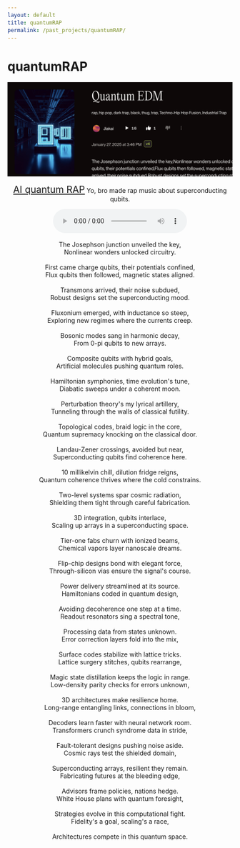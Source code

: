 ```yaml
---
layout: default
title: quantumRAP
permalink: /past_projects/quantumRAP/
---
```


# quantumRAP


<div style="text-align: center;">
<img src="/files/2025/quantumRAP.png" style="width: 1000px;" alt="RAP">
<p><a href="https://suno.com/song/f2d4fba3-28bb-4b46-9429-01fdcc75ee36" style="font-size: 1.5em;">AI quantum RAP</a> Yo, bro made rap music about superconducting qubits.</p>

<audio controls>
  <source src="/files/2025/Quantum EDM.mp3" type="audio/mpeg">
  Your browser does not support the audio element.
</audio><br>

The Josephson junction unveiled the key,<br>Nonlinear wonders unlocked circuitry.<br><br>First came charge qubits, their potentials confined,<br>Flux qubits then followed, magnetic states aligned.<br><br>Transmons arrived, their noise subdued,<br>Robust designs set the superconducting mood.<br><br>Fluxonium emerged, with inductance so steep,<br>Exploring new regimes where the currents creep.<br><br>Bosonic modes sang in harmonic decay,<br>From 0-pi qubits to new arrays.<br><br>Composite qubits with hybrid goals,<br>Artificial molecules pushing quantum roles.<br><br>Hamiltonian symphonies, time evolution's tune,<br>Diabatic sweeps under a coherent moon.<br><br>Perturbation theory's my lyrical artillery,<br>Tunneling through the walls of classical futility.<br><br>Topological codes, braid logic in the core,<br>Quantum supremacy knocking on the classical door.<br><br>Landau-Zener crossings, avoided but near,<br>Superconducting qubits find coherence here.<br><br>10 millikelvin chill, dilution fridge reigns,<br>Quantum coherence thrives where the cold constrains.<br><br>Two-level systems spar cosmic radiation,<br>Shielding them tight through careful fabrication.<br><br>3D integration, qubits interlace,<br>Scaling up arrays in a superconducting space.<br><br>Tier-one fabs churn with ionized beams,<br>Chemical vapors layer nanoscale dreams.<br><br>Flip-chip designs bond with elegant force,<br>Through-silicon vias ensure the signal's course.<br><br>Power delivery streamlined at its source.<br>Hamiltonians coded in quantum design,<br><br>Avoiding decoherence one step at a time.<br>Readout resonators sing a spectral tone,<br><br>Processing data from states unknown.<br>Error correction layers fold into the mix,<br><br>Surface codes stabilize with lattice tricks.<br>Lattice surgery stitches, qubits rearrange,<br><br>Magic state distillation keeps the logic in range.<br>Low-density parity checks for errors unknown,<br><br>3D architectures make resilience home.<br>Long-range entangling links, connections in bloom,<br><br>Decoders learn faster with neural network room.<br>Transformers crunch syndrome data in stride,<br><br>Fault-tolerant designs pushing noise aside.<br>Cosmic rays test the shielded domain,<br><br>Superconducting arrays, resilient they remain.<br>Fabricating futures at the bleeding edge,<br><br>Advisors frame policies, nations hedge.<br>White House plans with quantum foresight,<br><br>Strategies evolve in this computational fight.<br>Fidelity's a goal, scaling's a race,<br><br>Architectures compete in this quantum space.<br>

